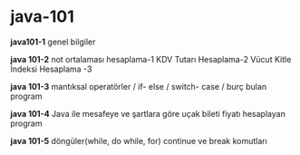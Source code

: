 # java-101

**java101-1**
 genel bilgiler

**java 101-2**
 not ortalaması hesaplama-1
 KDV Tutarı Hesaplama-2
 Vücut Kitle İndeksi Hesaplama -3
 
**java 101-3**
mantıksal operatörler / if- else / switch- case / burç bulan program

**java 101-4**
Java ile mesafeye ve şartlara göre uçak bileti fiyatı hesaplayan program

**java 101-5**
döngüler(while, do while, for)
continue ve break komutları
